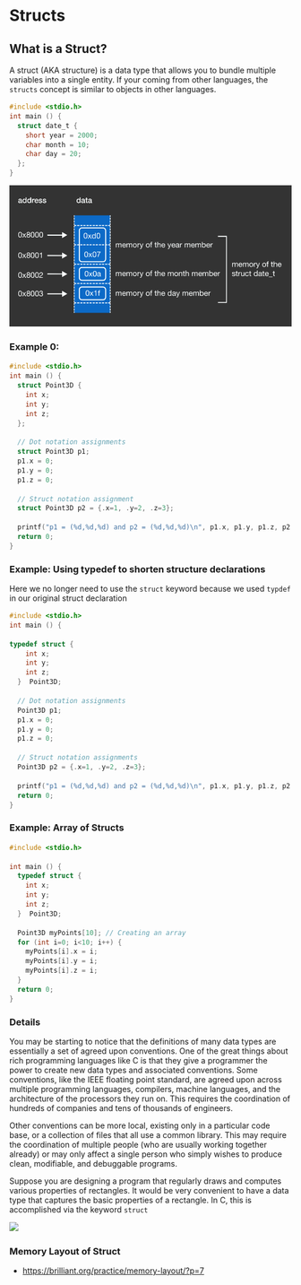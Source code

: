 # Structs

## What is a Struct?
A struct (AKA structure) is a data type that allows you to bundle multiple variables into a single entity.
If your coming from other languages, the `structs` concept is similar to objects in other languages.

```c
#include <stdio.h>
int main () {
  struct date_t {
    short year = 2000;
    char month = 10;
    char day = 20;
  };
}
```

<img src="../../../../images/struct-in-memory-representation.png">


### Example 0:
```c
#include <stdio.h>
int main () {
  struct Point3D {
    int x;
    int y;
    int z;
  };
  
  // Dot notation assignments
  struct Point3D p1;
  p1.x = 0;
  p1.y = 0;
  p1.z = 0;

  // Struct notation assignment
  struct Point3D p2 = {.x=1, .y=2, .z=3};

  printf("p1 = (%d,%d,%d) and p2 = (%d,%d,%d)\n", p1.x, p1.y, p1.z, p2.x, p2.y, p2.z);
  return 0;
}
```

### Example: Using typedef to shorten structure declarations
Here we no longer need to use the `struct` keyword because we used `typdef` in our original struct declaration

```c
#include <stdio.h>
int main () {

typedef struct {
    int x;
    int y;
    int z;
  }  Point3D;
  
  // Dot notation assignments
  Point3D p1;
  p1.x = 0;
  p1.y = 0;
  p1.z = 0;

  // Struct notation assignments
  Point3D p2 = {.x=1, .y=2, .z=3};

  printf("p1 = (%d,%d,%d) and p2 = (%d,%d,%d)\n", p1.x, p1.y, p1.z, p2.x, p2.y, p2.z);
  return 0;
}
```




### Example: Array of Structs
```c
#include <stdio.h>

int main () {
  typedef struct {
    int x;
    int y;
    int z;
  }  Point3D;
  
  Point3D myPoints[10]; // Creating an array
  for (int i=0; i<10; i++) {
    myPoints[i].x = i;
    myPoints[i].y = i;
    myPoints[i].z = i;
  }
  return 0;
}
```




### Details
<!-- This phrasing is contextual to the course ........extract this convention stuff to a single document.... -->
You may be starting to notice that the definitions of many data types are essentially a set of agreed upon conventions.
One of the great things about rich programming languages like C is that they give a programmer the power to create new
data types and associated conventions. Some conventions, like the IEEE floating point standard, are agreed upon across
multiple programming languages, compilers, machine languages, and the architecture of the processors they run on.
This requires the coordination of hundreds of companies and tens of thousands of engineers. 

Other conventions can be more local, existing only in a particular code base, or a collection of files that all use a common library.
This may require the coordination of multiple people (who are usually working together already) or may only affect a single person
who simply wishes to produce clean, modifiable, and debuggable programs.

Suppose you are designing a program that regularly draws and computes various properties of rectangles.
It would be very convenient to have a data type that captures the basic properties of a rectangle. In C,
this is accomplished via the keyword `struct`

<image src="../../../../images/struct-conceptual-image.png">







### Memory Layout of Struct
- https://brilliant.org/practice/memory-layout/?p=7